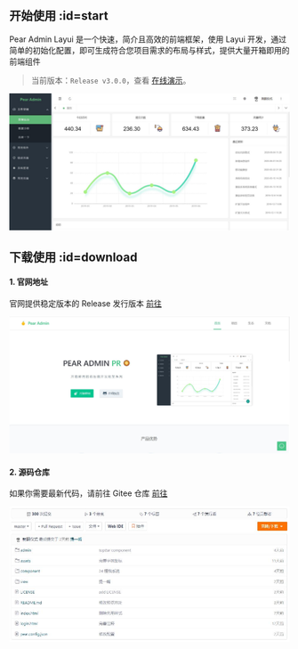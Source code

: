 ## 开始使用  :id=start

Pear Admin Layui 是一个快速，简介且高效的前端框架，使用 Layui 开发，通过简单的初始化配置，即可生成符合您项目需求的布局与样式，提供大量开箱即用的前端组件

> 当前版本：`Release v3.0.0`，查看 [在线演示](http://layui.pearadmin.com)。
 
![开始使用](README_files/3.jpg)


## 下载使用  :id=download


#### 1. 官网地址

官网提供稳定版本的 Release 发行版本 [前往](http://www.pearadmin.com)

![官方网址](README_files/1.jpg)

#### 2. 源码仓库

如果你需要最新代码，请前往 Gitee 仓库 [前往](https://gitee.com/Jmysy/Pear-Admin-Layui)

![源码仓库](README_files/2.jpg)


